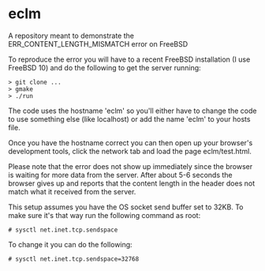 # eclm
A repository meant to demonstrate the ERR_CONTENT_LENGTH_MISMATCH error on FreeBSD

To reproduce the error you will have to a recent FreeBSD installation
(I use FreeBSD 10) and do the following to get the server running:

    > git clone ...
    > gmake
    > ./run
    
The code uses the hostname 'eclm' so you'll either have to change the
code to use something else (like localhost) or add the name 'eclm' to your hosts file.

Once you have the hostname correct you can then open up your browser's
development tools, click the network tab and load the page
eclm/test.html.

Please note that the error does not show up immediately since the
browser is waiting for more data from the server. After about 5-6
seconds the browser gives up and reports that the content length in
the header does not match what it received from the server.

This setup assumes you have the OS socket send buffer set to 32KB. To
make sure it's that way run the following command as root:

    # sysctl net.inet.tcp.sendspace

To change it you can do the following:

    # sysctl net.inet.tcp.sendspace=32768
